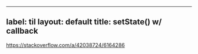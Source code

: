 
---
label: til
layout: default
title: setState() w/ callback
---
https://stackoverflow.com/a/42038724/6164286


